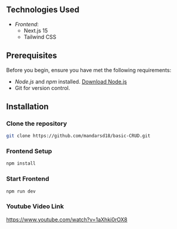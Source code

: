 ## Technologies Used

- *Frontend*:
  - Next.js 15
  - Tailwind CSS
  
## Prerequisites

Before you begin, ensure you have met the following requirements:

- *Node.js* and *npm* installed. [Download Node.js](https://nodejs.org/)
- Git for version control.

## Installation

### Clone the repository

```bash
git clone https://github.com/mandarsd18/basic-CRUD.git
```
### Frontend Setup

```bash
npm install
```

### Start Frontend 

```bash
npm run dev
```

### Youtube Video Link
https://www.youtube.com/watch?v=1aXhki0rOX8


